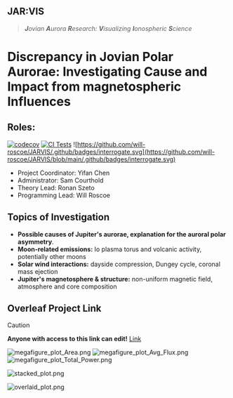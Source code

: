 ## JAR:VIS
> ***J**ovian **A**urora **R**esearch: **V**isualizing **I**onospheric **S**cience*
# Discrepancy in Jovian Polar Aurorae: Investigating Cause and Impact from magnetospheric Influences
## Roles:
[![codecov](https://codecov.io/gh/will-roscoe/JARVIS/graph/badge.svg?token=1QPDJ1U88U)](https://codecov.io/gh/will-roscoe/JARVIS) [![CI Tests](https://github.com/will-roscoe/JARVIS/actions/workflows/pytest-main.yml/badge.svg)](https://github.com/will-roscoe/JARVIS/actions/workflows/pytest-main.yml) ![https://github.com/will-roscoe/JARVIS/.github/badges/interrogate.svg](https://github.com/will-roscoe/JARVIS/blob/main/.github/badges/interrogate.svg)

- Project Coordinator: Yifan Chen
- Administrator: Sam Courthold
- Theory Lead: Ronan Szeto
- Programming Lead: Will Roscoe
## Topics of Investigation
- **Possible causes of Jupiter's aurorae, explanation for the auroral polar asymmetry**.​
- **Moon-related emissions:** Io plasma torus and volcanic activity, potentially other moons​
- **Solar wind interactions:** dayside compression, Dungey cycle, coronal mass ejection​
- **Jupiter's magnetosphere & structure:** non-uniform magnetic field, atmosphere and core composition
## Overleaf Project Link
> [!CAUTION]
> **Anyone with access to this link can edit!**
> [Link](https://www.overleaf.com/4517484896vdgtfcmxykxp#d519e7)

![megafigure_plot_Area.png](https://github.com/will-roscoe/JARVIS/figures/finished/megafigure_plot_Area.png) ![megafigure_plot_Avg_Flux.png](https://github.com/will-roscoe/JARVIS/figures/finished/megafigure_plot_Avg_Flux.png) ![megafigure_plot_Total_Power.png](https://github.com/will-roscoe/JARVIS/figures/finished/megafigure_plot_Total_Power.png)

![stacked_plot.png](https://github.com/will-roscoe/JARVIS/figures/finished/stacked_plot.png)

![overlaid_plot.png](https://github.com/will-roscoe/JARVIS/figures/finished/overlaid_plot.png)
